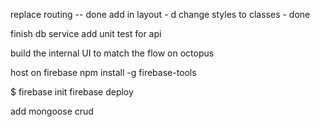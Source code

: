 replace routing -- done
add in layout - d
change styles to classes - done

finish db service
add unit test for api

build the internal UI to match the flow on octopus

host on firebase
npm install -g firebase-tools


$ firebase init
firebase deploy

add mongoose crud
